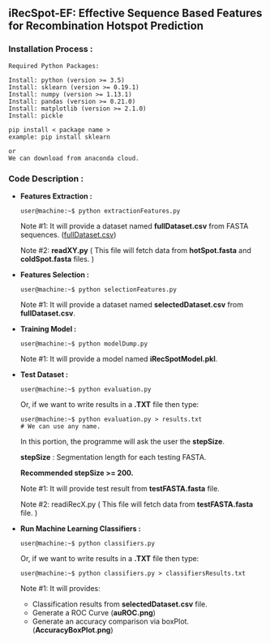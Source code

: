 ## iRecSpot-EF: Effective Sequence Based Features for Recombination Hotspot Prediction

### Installation Process :
    Required Python Packages:

    Install: python (version >= 3.5)
    Install: sklearn (version >= 0.19.1)
    Install: numpy (version >= 1.13.1)
    Install: pandas (version >= 0.21.0)
    Install: matplotlib (version >= 2.1.0)
    Install: pickle

    pip install < package name >
    example: pip install sklearn

    or
    We can download from anaconda cloud.


### Code Description :
- **Features Extraction :**
  ```console
  user@machine:~$ python extractionFeatures.py
  ```
  Note #1: It will provide a dataset named **fullDataset.csv** from FASTA sequences.
  ([fullDataset.csv](https://drive.google.com/file/d/1-DHKnHMcVDZATUYZ8BwQzdLUAWQJRxyg/))

  Note #2: **readXY.py** ( This file will fetch data from **hotSpot.fasta** and **coldSpot.fasta** files. )


- **Features Selection :**
  ```console
  user@machine:~$ python selectionFeatures.py
  ```
  Note #1: It will provide a dataset named **selectedDataset.csv** from **fullDataset.csv**.


- **Training Model :**
  ``` console
  user@machine:~$ python modelDump.py
  ```
  Note #1: It will provide a model named **iRecSpotModel.pkl**.

- **Test Dataset :**
  ``` console
  user@machine:~$ python evaluation.py
  ```
  Or, if we want to write results in a **.TXT** file then type:
  ``` console
  user@machine:~$ python evaluation.py > results.txt
  # We can use any name.
  ```
  In this portion, the programme will ask the user the **stepSize**.
  
  **stepSize** : Segmentation length for each testing FASTA.
  
  **Recommended stepSize >= 200.**
  
  Note #1: It will provide test result from **testFASTA.fasta** file.
  
  Note #2: readiRecX.py ( This file will fetch data from **testFASTA.fasta** file. )

- **Run Machine Learning Classifiers :**
  ``` console
  user@machine:~$ python classifiers.py
  ```
  Or, if we want to write results in a **.TXT** file then type:
  ``` console
  user@machine:~$ python classifiers.py > classifiersResults.txt
  ```
  
  Note #1: It will provides:
  - Classification results from **selectedDataset.csv** file.
  - Generate a ROC Curve (**auROC.png**)
  - Generate an accuracy comparison via boxPlot. (**AccuracyBoxPlot.png**)

